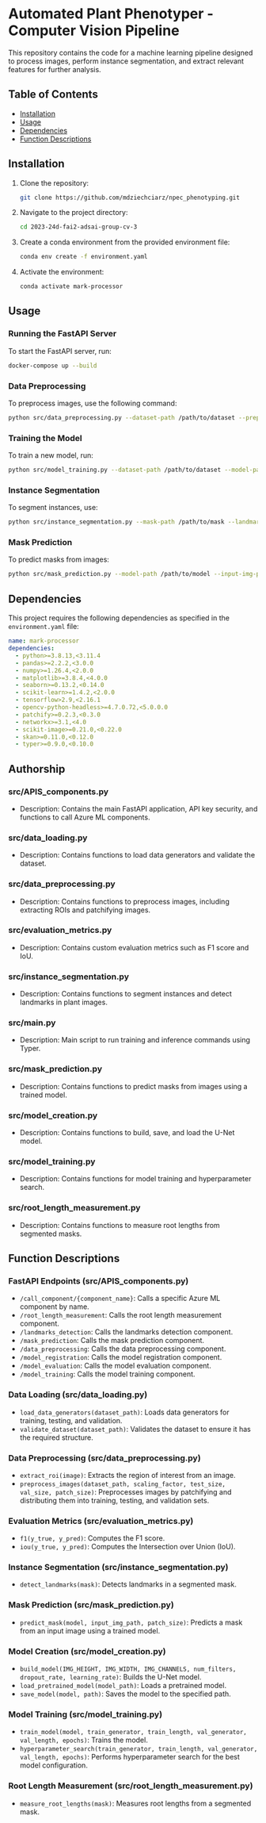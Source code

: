 
# Automated Plant Phenotyper - Computer Vision Pipeline

This repository contains the code for a machine learning pipeline designed to process images, perform instance segmentation, and extract relevant features for further analysis.

## Table of Contents

- [Installation](#installation)
- [Usage](#usage)
- [Dependencies](#dependencies)
- [Function Descriptions](#function-descriptions)

## Installation

1. Clone the repository:
    ```bash
    git clone https://github.com/mdziechciarz/npec_phenotyping.git
    ```
2. Navigate to the project directory:
    ```bash
    cd 2023-24d-fai2-adsai-group-cv-3
    ```
3. Create a conda environment from the provided environment file:
    ```bash
    conda env create -f environment.yaml
    ```
4. Activate the environment:
    ```bash
    conda activate mark-processor
    ```

## Usage

### Running the FastAPI Server

To start the FastAPI server, run:
```bash
docker-compose up --build
```

### Data Preprocessing

To preprocess images, use the following command:
```bash
python src/data_preprocessing.py --dataset-path /path/to/dataset --preprocessed-dataset-path /path/to/output
```

### Training the Model

To train a new model, run:
```bash
python src/model_training.py --dataset-path /path/to/dataset --model-path /path/to/save/model --history-path /path/to/save/history
```

### Instance Segmentation

To segment instances, use:
```bash
python src/instance_segmentation.py --mask-path /path/to/mask --landmarks-path /path/to/save/landmarks
```

### Mask Prediction

To predict masks from images:
```bash
python src/mask_prediction.py --model-path /path/to/model --input-img-path /path/to/image --output-mask-path /path/to/save/mask
```

## Dependencies


This project requires the following dependencies as specified in the `environment.yaml` file:


```yaml
name: mark-processor
dependencies:
  - python>=3.8.13,<3.11.4
  - pandas>=2.2.2,<3.0.0
  - numpy>=1.26.4,<2.0.0
  - matplotlib>=3.8.4,<4.0.0
  - seaborn>=0.13.2,<0.14.0
  - scikit-learn>=1.4.2,<2.0.0
  - tensorflow>2.9,<2.16.1
  - opencv-python-headless>=4.7.0.72,<5.0.0.0
  - patchify>=0.2.3,<0.3.0
  - networkx>=3.1,<4.0
  - scikit-image>=0.21.0,<0.22.0
  - skan>=0.11.0,<0.12.0
  - typer>=0.9.0,<0.10.0
```

## Authorship

### src/APIS_components.py

- Description: Contains the main FastAPI application, API key security, and functions to call Azure ML components.

### src/data_loading.py

- Description: Contains functions to load data generators and validate the dataset.

### src/data_preprocessing.py

- Description: Contains functions to preprocess images, including extracting ROIs and patchifying images.

### src/evaluation_metrics.py

- Description: Contains custom evaluation metrics such as F1 score and IoU.

### src/instance_segmentation.py

- Description: Contains functions to segment instances and detect landmarks in plant images.

### src/main.py

- Description: Main script to run training and inference commands using Typer.

### src/mask_prediction.py

- Description: Contains functions to predict masks from images using a trained model.

### src/model_creation.py

- Description: Contains functions to build, save, and load the U-Net model.

### src/model_training.py

- Description: Contains functions for model training and hyperparameter search.

### src/root_length_measurement.py

- Description: Contains functions to measure root lengths from segmented masks.

## Function Descriptions

### FastAPI Endpoints (src/APIS_components.py)
- `/call_component/{component_name}`: Calls a specific Azure ML component by name.
- `/root_length_measurement`: Calls the root length measurement component.
- `/landmarks_detection`: Calls the landmarks detection component.
- `/mask_prediction`: Calls the mask prediction component.
- `/data_preprocessing`: Calls the data preprocessing component.
- `/model_registration`: Calls the model registration component.
- `/model_evaluation`: Calls the model evaluation component.
- `/model_training`: Calls the model training component.

### Data Loading (src/data_loading.py)
- `load_data_generators(dataset_path)`: Loads data generators for training, testing, and validation.
- `validate_dataset(dataset_path)`: Validates the dataset to ensure it has the required structure.

### Data Preprocessing (src/data_preprocessing.py)
- `extract_roi(image)`: Extracts the region of interest from an image.
- `preprocess_images(dataset_path, scaling_factor, test_size, val_size, patch_size)`: Preprocesses images by patchifying and distributing them into training, testing, and validation sets.

### Evaluation Metrics (src/evaluation_metrics.py)
- `f1(y_true, y_pred)`: Computes the F1 score.
- `iou(y_true, y_pred)`: Computes the Intersection over Union (IoU).

### Instance Segmentation (src/instance_segmentation.py)
- `detect_landmarks(mask)`: Detects landmarks in a segmented mask.

### Mask Prediction (src/mask_prediction.py)
- `predict_mask(model, input_img_path, patch_size)`: Predicts a mask from an input image using a trained model.

### Model Creation (src/model_creation.py)
- `build_model(IMG_HEIGHT, IMG_WIDTH, IMG_CHANNELS, num_filters, dropout_rate, learning_rate)`: Builds the U-Net model.
- `load_pretrained_model(model_path)`: Loads a pretrained model.
- `save_model(model, path)`: Saves the model to the specified path.

### Model Training (src/model_training.py)
- `train_model(model, train_generator, train_length, val_generator, val_length, epochs)`: Trains the model.
- `hyperparameter_search(train_generator, train_length, val_generator, val_length, epochs)`: Performs hyperparameter search for the best model configuration.

### Root Length Measurement (src/root_length_measurement.py)
- `measure_root_lengths(mask)`: Measures root lengths from a segmented mask.

